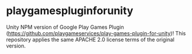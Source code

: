 # playgamespluginforunity
Unity NPM version of Google Play Games Plugin (https://github.com/playgameservices/play-games-plugin-for-unity)! This repository applies the same APACHE 2.0 license terms of the original version.

